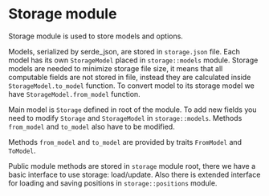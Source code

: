 # Storage module

Storage module is used to store models and options.

Models, serialized by serde_json, are stored in `storage.json` file. Each model has its own `StorageModel` placed in `storage::models` module. Storage models are needed to minimize storage file size, it means that all computable fields are not stored in file, instead they are calculated inside `StorageModel.to_model` function. To convert model to its storage model we have `StorageModel.from_model` function.

Main model is `Storage` defined in root of the module. To add new fields you need to modify `Storage` and `StorageModel` in `storage::models`. Methods `from_model` and `to_model` also have to be modified.

Methods `from_model` and `to_model` are provided by traits `FromModel` and `ToModel`.

Public module methods are stored in `storage` module root, there we have a basic interface to use storage: load/update. Also there is extended interface for loading and saving positions in `storage::positions` module.
